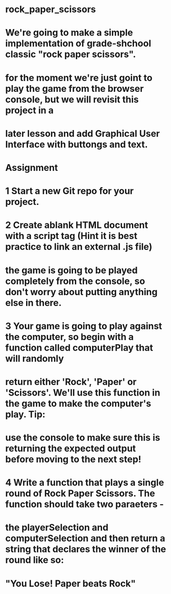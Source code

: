 # rock_paper_scissors
# We're going to make a simple implementation of grade-shchool classic "rock paper scissors". 
# for the moment we're just goint to play the game from the browser console, but we will revisit this project in a 
# later lesson and add Graphical User Interface with buttongs and text. 
# Assignment
# 1 Start a new Git repo for your project.
# 2 Create ablank HTML document with a script tag (Hint it is best practice to link an external .js file)
#   the game is going to be played completely from the console, so don't worry about putting anything else in there.
# 3 Your game is going to play against the computer, so begin with a function called computerPlay that will randomly
# return either 'Rock', 'Paper' or 'Scissors'. We'll use this function in the game to make the computer's play. Tip:
# use the console to make sure this is returning the expected output before moving to the next step!
# 4 Write a function that plays a single round of Rock Paper Scissors. The function should take two paraeters - 
#   the playerSelection and computerSelection and then return a string that declares the winner of the round like so:
#   "You Lose! Paper beats Rock"
